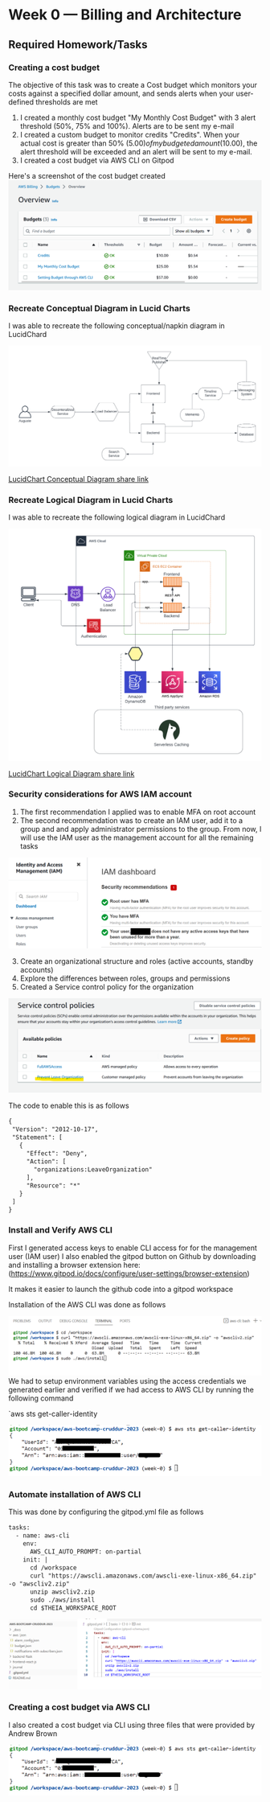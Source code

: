 # Week 0 — Billing and Architecture
## Required Homework/Tasks
### Creating a cost budget
The objective of this task was to create a Cost budget which monitors your costs against a specified dollar amount, and sends alerts when your user-defined thresholds are met
1. I created a monthly cost budget "My Monthly Cost Budget" with 3 alert threshold (50%, 75% and 100%). Alerts are to be sent my e-mail
2. I created a custom budget to monitor credits "Credits". When your actual cost is greater than 50% ($5.00) of my budgeted amount ($10.00), the alert threshold will be exceeded and an alert will be sent to my e-mail.
3. I created a cost budget via AWS CLI on Gitpod

Here's a screenshot of the cost budget created
![alt text](https://github.com/auguste-aws/aws-bootcamp-cruddur-2023/blob/week-0/_docs/assets/AWS_Budgets.png "AWS Cost Budget")

### Recreate Conceptual Diagram in Lucid Charts

I was able to recreate the following conceptual/napkin diagram in LucidChard 

![alt text](https://github.com/auguste-aws/aws-bootcamp-cruddur-2023/blob/week-0/_docs/assets/Cruddur%20-%20Conceptual%20Diagram.png "Cruddur - Conceptual Diagram")

[LucidChart Conceptual Diagram share link](https://lucid.app/lucidchart/090c3726-1583-4ea5-a0bc-5f96ec434c01/edit?invitationId=inv_78ebfd97-5ca6-4daa-9396-d56fe2dd4774)


### Recreate Logical Diagram in Lucid Charts

I was able to recreate the following logical diagram in LucidChard 

![alt text](https://github.com/auguste-aws/aws-bootcamp-cruddur-2023/blob/week-0/_docs/assets/Cruddur%20-%20Logical%20Diagram.png "Cruddur - Logical Diagram")

[LucidChart Logical Diagram share link](https://lucid.app/lucidchart/fa24260f-e35d-41b2-9d33-782931da5036/edit?invitationId=inv_b3c58534-3af4-4281-9065-8e3bca4ab0af)


### Security considerations for AWS IAM account

1. The first recommendation I applied was to enable MFA on root account
2. The second recommendation was to create an IAM user, add it to a group and and apply administrator permissions to the group. From now, I will use the IAM user as the management account for all the remaining tasks

![alt text](https://github.com/auguste-aws/aws-bootcamp-cruddur-2023/blob/week-0/_docs/assets/IAM_MFA.png "Enable MFA on root user and ")

3. Create an organizational structure and roles (active accounts, standby accounts)  
4. Explore the differences between roles, groups and permissions
5. Created a Service control policy for the organization

 ![alt text](https://github.com/auguste-aws/aws-bootcamp-cruddur-2023/blob/week-0/_docs/assets/SCP%20_Prevent_leave_organization%20.png "SCP - Prevent Leave Organization")
 
 The code to enable this is as follows 
 ```
 {
  "Version": "2012-10-17",
  "Statement": [
    {
      "Effect": "Deny",
      "Action": [
        "organizations:LeaveOrganization"
      ],
      "Resource": "*"
    }
  ]
}
```
### Install and Verify AWS CLI

First I generated access keys to enable CLI access for for the management user (IAM user)
I also enabled the gitpod button on Github by downloading and installing a browser extension here:
(https://www.gitpod.io/docs/configure/user-settings/browser-extension)

It makes it easier to launch the github code into a gitpod workspace

Installation of the AWS CLI was done as follows 

![alt text](https://github.com/auguste-aws/aws-bootcamp-cruddur-2023/blob/week-0/_docs/assets/Install_AWS_CLI.png "Installation of AWS CLI in Gitpod terminal")
We had to setup environment variables using the access credentials we generated earlier and verified if we had access to AWS CLI by running the following command 

`aws sts get-caller-identity

![alt text](https://github.com/auguste-aws/aws-bootcamp-cruddur-2023/blob/week-0/_docs/assets/aws-sts-get-caller-identity.png "verify identity")

### Automate installation of AWS CLI

This was done by configuring the gitpod.yml file as follows 

```
tasks:
  - name: aws-cli
    env:
      AWS_CLI_AUTO_PROMPT: on-partial
    init: |
      cd /workspace
      curl "https://awscli.amazonaws.com/awscli-exe-linux-x86_64.zip" -o "awscliv2.zip"
      unzip awscliv2.zip
      sudo ./aws/install
      cd $THEIA_WORKSPACE_ROOT
```

![alt text](https://github.com/auguste-aws/aws-bootcamp-cruddur-2023/blob/week-0/_docs/assets/automate_AWS_CLI_Install.png "Automate installation of AWS CLI")


### Creating a cost budget via AWS CLI

I also created a cost budget via CLI using three files that were provided by Andrew Brown 

![alt text](https://github.com/auguste-aws/aws-bootcamp-cruddur-2023/blob/week-0/_docs/assets/aws-sts-get-caller-identity.png "Create Cost Budget via AWS CLI")




